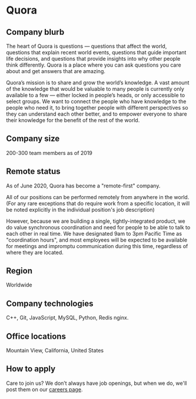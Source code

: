 # Quora

## Company blurb

The heart of Quora is questions — questions that affect the world, questions that explain recent world events, questions that guide important life decisions, and questions that provide insights into why other people think differently. Quora is a place where you can ask questions you care about and get answers that are amazing.

Quora’s mission is to share and grow the world’s knowledge. A vast amount of the knowledge that would be valuable to many people is currently only available to a few — either locked in people’s heads, or only accessible to select groups. We want to connect the people who have knowledge to the people who need it, to bring together people with different perspectives so they can understand each other better, and to empower everyone to share their knowledge for the benefit of the rest of the world.

## Company size

200-300 team members as of 2019

## Remote status

As of June 2020, Quora has become a "remote-first" company.

All of our positions can be performed remotely from anywhere in the world. (For any rare exceptions that do require work from a specific location, it will be noted explicitly in the individual position's job description)

However, because we are building a single, tightly-integrated product, we do value synchronous coordination and need for people to be able to talk to each other in real time. We have designated 9am to 3pm Pacific Time as "coordination hours", and most employees will be expected to be available for meetings and impromptu communication during this time, regardless of where they are located.

## Region

Worldwide

## Company technologies

C++, Git, JavaScript, MySQL, Python, Redis nginx.

## Office locations

Mountain View, California, United States

## How to apply

Care to join us? We don’t always have job openings, but when we do, we'll post them on our [careers page](https://www.quora.com/careers/).
